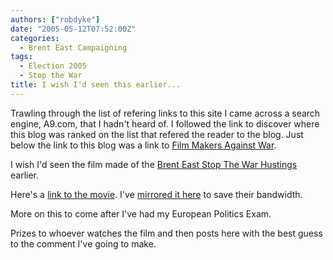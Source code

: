 ```yaml
---
authors: ["robdyke"]
date: "2005-05-12T07:52:00Z"
categories:
  - Brent East Campaigning
tags:
  - Election 2005
  - Stop the War
title: I wish I'd seen this earlier...
---
```

Trawling through the list of refering links to this site I came across a search engine, A9.com, that I hadn't heard of. I followed the link to discover where this blog was ranked on the list that refered the reader to the blog. Just below the link to this blog was a link to [Film Makers Against War](http://www.filmmakersagainstwar.org).

I wish I'd seen the film made of the [Brent East Stop The War Hustings](http://becampaign.blogspot.com/2005/04/hustings-tonight.html) earlier.

Here's a [link to the movie](http://www.filmmakersagainstwar.org/movies/cymp_brent.wmv). I've [mirrored it here](http://www.comwifinet.com/becampaign/cymp_brent.wmv) to save their bandwidth.

More on this to come after I've had my European Politics Exam.
  
Prizes to whoever watches the film and then posts here with the best guess to the comment I've going to make.